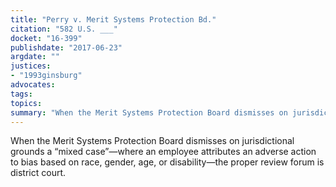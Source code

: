 ```yaml
---
title: "Perry v. Merit Systems Protection Bd."
citation: "582 U.S. ___"
docket: "16-399"
publishdate: "2017-06-23"
argdate: ""
justices:
- "1993ginsburg"
advocates:
tags:
topics:
summary: "When the Merit Systems Protection Board dismisses on jurisdictional grounds a “mixed case”—where an employee attributes an adverse action to bias based on race, gender, age, or disability—the proper review forum is district court."
---
```

When the Merit Systems Protection Board dismisses on jurisdictional grounds a “mixed case”—where an employee attributes an adverse action to bias based on race, gender, age, or disability—the proper review forum is district court.

